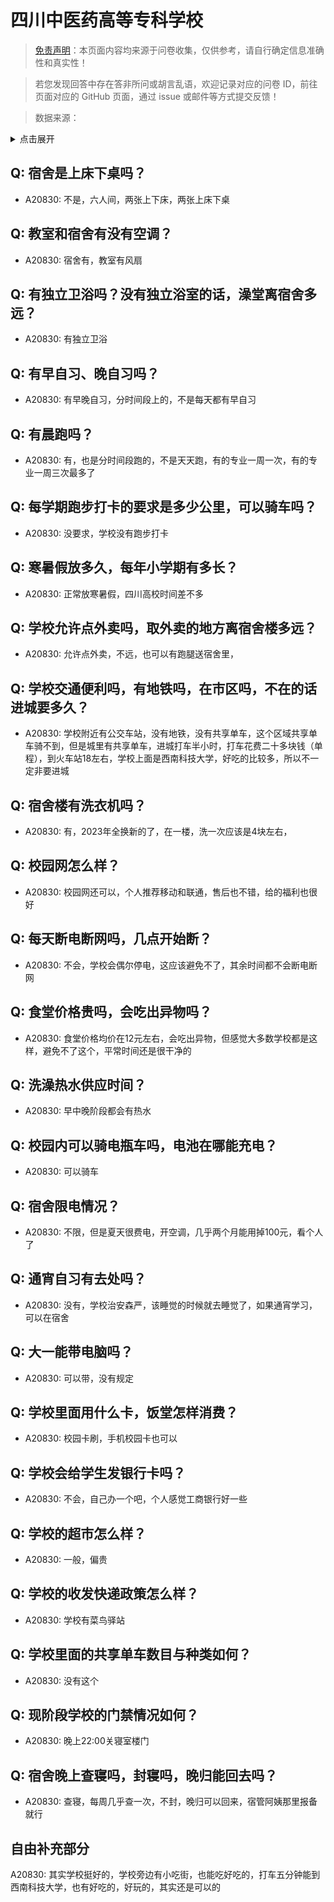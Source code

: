 # 四川中医药高等专科学校

> [免责声明](https://colleges.chat/#_3)：本页面内容均来源于问卷收集，仅供参考，请自行确定信息准确性和真实性！

> 若您发现回答中存在答非所问或胡言乱语，欢迎记录对应的问卷 ID，前往页面对应的 GitHub 页面，通过 issue 或邮件等方式提交反馈！

> 数据来源：

<details><summary>点击展开</summary>
<ul>
<li>A20830: 匿名 (2023 年 08 月)</li>
</ul>
</details>

## Q: 宿舍是上床下桌吗？

- A20830: 不是，六人间，两张上下床，两张上床下桌

## Q: 教室和宿舍有没有空调？

- A20830: 宿舍有，教室有风扇

## Q: 有独立卫浴吗？没有独立浴室的话，澡堂离宿舍多远？

- A20830: 有独立卫浴

## Q: 有早自习、晚自习吗？

- A20830: 有早晚自习，分时间段上的，不是每天都有早自习

## Q: 有晨跑吗？

- A20830: 有，也是分时间段跑的，不是天天跑，有的专业一周一次，有的专业一周三次最多了

## Q: 每学期跑步打卡的要求是多少公里，可以骑车吗？

- A20830: 没要求，学校没有跑步打卡

## Q: 寒暑假放多久，每年小学期有多长？

- A20830: 正常放寒暑假，四川高校时间差不多

## Q: 学校允许点外卖吗，取外卖的地方离宿舍楼多远？

- A20830: 允许点外卖，不远，也可以有跑腿送宿舍里，

## Q: 学校交通便利吗，有地铁吗，在市区吗，不在的话进城要多久？

- A20830: 学校附近有公交车站，没有地铁，没有共享单车，这个区域共享单车骑不到，但是城里有共享单车，进城打车半小时，打车花费二十多块钱（单程），到火车站18左右，学校上面是西南科技大学，好吃的比较多，所以不一定非要进城

## Q: 宿舍楼有洗衣机吗？

- A20830: 有，2023年全换新的了，在一楼，洗一次应该是4块左右，

## Q: 校园网怎么样？

- A20830: 校园网还可以，个人推荐移动和联通，售后也不错，给的福利也很好

## Q: 每天断电断网吗，几点开始断？

- A20830: 不会，学校会偶尔停电，这应该避免不了，其余时间都不会断电断网

## Q: 食堂价格贵吗，会吃出异物吗？

- A20830: 食堂价格均价在12元左右，会吃出异物，但感觉大多数学校都是这样，避免不了这个，平常时间还是很干净的

## Q: 洗澡热水供应时间？

- A20830: 早中晚阶段都会有热水

## Q: 校园内可以骑电瓶车吗，电池在哪能充电？

- A20830: 可以骑车

## Q: 宿舍限电情况？

- A20830: 不限，但是夏天很费电，开空调，几乎两个月能用掉100元，看个人了

## Q: 通宵自习有去处吗？

- A20830: 没有，学校治安森严，该睡觉的时候就去睡觉了，如果通宵学习，可以在宿舍

## Q: 大一能带电脑吗？

- A20830: 可以带，没有规定

## Q: 学校里面用什么卡，饭堂怎样消费？

- A20830: 校园卡刷，手机校园卡也可以

## Q: 学校会给学生发银行卡吗？

- A20830: 不会，自己办一个吧，个人感觉工商银行好一些

## Q: 学校的超市怎么样？

- A20830: 一般，偏贵

## Q: 学校的收发快递政策怎么样？

- A20830: 学校有菜鸟驿站

## Q: 学校里面的共享单车数目与种类如何？

- A20830: 没有这个

## Q: 现阶段学校的门禁情况如何？

- A20830: 晚上22:00关寝室楼门

## Q: 宿舍晚上查寝吗，封寝吗，晚归能回去吗？

- A20830: 查寝，每周几乎查一次，不封，晚归可以回来，宿管阿姨那里报备就行

## 自由补充部分

A20830: 其实学校挺好的，学校旁边有小吃街，也能吃好吃的，打车五分钟能到西南科技大学，也有好吃的，好玩的，其实还是可以的